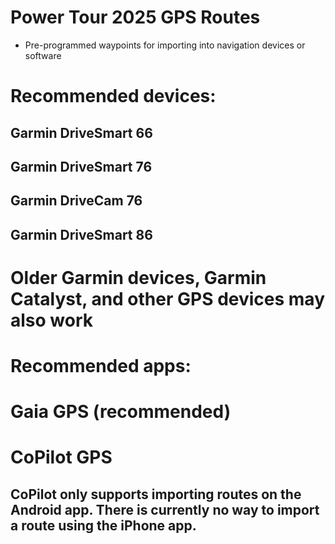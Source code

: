 # Power Tour 2025 GPS Routes

* Pre-programmed waypoints for importing into navigation devices or software
##
# Recommended devices:
## Garmin DriveSmart 66
## Garmin DriveSmart 76 
## Garmin DriveCam 76
## Garmin DriveSmart 86
# Older Garmin devices, Garmin Catalyst, and other GPS devices may also work
#
## 
# Recommended apps:
# Gaia GPS (recommended)
# CoPilot GPS
## CoPilot only supports importing routes on the Android app. There is currently no way to import a route using the iPhone app.

